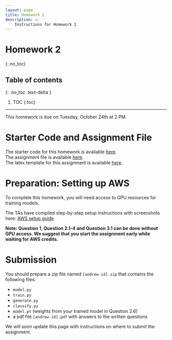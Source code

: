 ```yaml
---
layout: page
title: Homework 2
description: >-
    Instructions for Homework 2
---
```


# Homework 2
{:.no_toc}

## Table of contents
{: .no_toc .text-delta }

1. TOC
{:toc}

---

This homework is due on Tuesday, October 24th at 2 PM.

# Starter Code and Assignment File

The starter code for this homework is available [here](homework_materials/hw2_starter_code.zip).  
The assignment file is available [here](homework_materials/hw2.pdf).  
The latex template for this assignment is available [here](homework_materials/hw2_latex_template.zip).

# Preparation: Setting up AWS

To complete this homework, you will need access to GPU resources for training models.

The TAs have compiled step-by-step setup instructions with screenshots here: [AWS setup guide](https://docs.google.com/presentation/d/1Tw_klO84R9G7CZ3cINAKgy4BfdNm-8dlnRXSBIVD_3A/edit?usp=sharing)

**Note: Question 1, Question 2.1-4 and Question 3.1 can be done without GPU access. We suggest that you start the assignment early while waiting for AWS credits.**

# Submission

You should prepare a zip file named `[andrew-id].zip` that contains the following files:
- `model.py`
- `train.py`
- `generate.py`
- `classify.py`
- `model.pt` (weights from your trained model in Question 2.6)
- a pdf file `[andrew-id].pdf` with answers to the written questions

We will soon update this page with instructions on where to submit the assignment.

